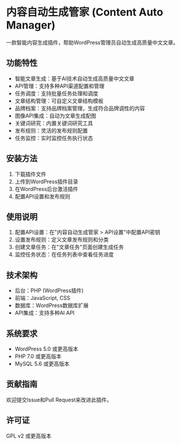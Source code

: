 # 内容自动生成管家 (Content Auto Manager)

一款智能内容生成插件，帮助WordPress管理员自动生成高质量中文文章。

## 功能特性

- 智能文章生成：基于AI技术自动生成高质量中文文章
- API管理：支持多种API渠道配置和管理
- 任务调度：支持批量任务处理和调度
- 文章结构管理：可自定义文章结构模板
- 品牌档案：支持品牌档案管理，生成符合品牌调性的内容
- 图像API集成：自动为文章生成配图
- 关键词研究：内置关键词研究工具
- 发布规则：灵活的发布规则配置
- 任务监控：实时监控任务执行状态

## 安装方法

1. 下载插件文件
2. 上传到WordPress插件目录
3. 在WordPress后台激活插件
4. 配置API设置和发布规则

## 使用说明

1. 配置API设置：在"内容自动生成管家 > API设置"中配置API密钥
2. 设置发布规则：定义文章发布规则和分类
3. 创建文章任务：在"文章任务"页面创建生成任务
4. 监控任务状态：在任务列表中查看任务进度

## 技术架构

- 后台：PHP (WordPress插件)
- 前端：JavaScript, CSS
- 数据库：WordPress数据库扩展
- API集成：支持多种AI API

## 系统要求

- WordPress 5.0 或更高版本
- PHP 7.0 或更高版本
- MySQL 5.6 或更高版本

## 贡献指南

欢迎提交Issue和Pull Request来改进此插件。

## 许可证

GPL v2 或更高版本